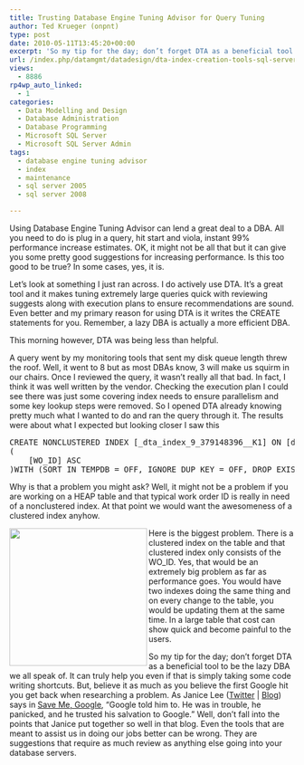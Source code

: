 ```yaml
---
title: Trusting Database Engine Tuning Advisor for Query Tuning
author: Ted Krueger (onpnt)
type: post
date: 2010-05-11T13:45:20+00:00
excerpt: 'So my tip for the day; don’t forget DTA as a beneficial tool to be the lazy DBA we all speak of.  It can truly help you even if that is simply taking some code writing shortcuts.  But, believe it as much as you believe the first Google hit you get back when researching a problem.'
url: /index.php/datamgmt/datadesign/dta-index-creation-tools-sql-server/
views:
  - 8886
rp4wp_auto_linked:
  - 1
categories:
  - Data Modelling and Design
  - Database Administration
  - Database Programming
  - Microsoft SQL Server
  - Microsoft SQL Server Admin
tags:
  - database engine tuning advisor
  - index
  - maintenance
  - sql server 2005
  - sql server 2008

---
```

Using Database Engine Tuning Advisor can lend a great deal to a DBA. All you need to do is plug in a query, hit start and viola, instant 99% performance increase estimates. OK, it might not be all that but it can give you some pretty good suggestions for increasing performance. Is this too good to be true? In some cases, yes, it is. 

Let’s look at something I just ran across. I do actively use DTA. It’s a great tool and it makes tuning extremely large queries quick with reviewing suggests along with execution plans to ensure recommendations are sound. Even better and my primary reason for using DTA is it writes the CREATE statements for you. Remember, a lazy DBA is actually a more efficient DBA. 

This morning however, DTA was being less than helpful. 

A query went by my monitoring tools that sent my disk queue length threw the roof. Well, it went to 8 but as most DBAs know, 3 will make us squirm in our chairs. Once I reviewed the query, it wasn’t really all that bad. In fact, I think it was well written by the vendor. Checking the execution plan I could see there was just some covering index needs to ensure parallelism and some key lookup steps were removed. So I opened DTA already knowing pretty much what I wanted to do and ran the query through it. The results were about what I expected but looking closer I saw this 

<pre>CREATE NONCLUSTERED INDEX [_dta_index_9_379148396__K1] ON [dbo].[WHDR] 
(
	[WO_ID] ASC
)WITH (SORT_IN_TEMPDB = OFF, IGNORE_DUP_KEY = OFF, DROP_EXISTING = OFF, ONLINE = OFF) ON [PRIMARY]</pre>

Why is that a problem you might ask? Well, it might not be a problem if you are working on a HEAP table and that typical work order ID is really in need of a nonclustered index. At that point we would want the awesomeness of a clustered index anyhow.

<div class="image_block">
  <img src="/wp-content/uploads/blogs/DataMgmt/omg.gif" alt="" title="" width="243" height="243" align="left" />
</div>

Here is the biggest problem. There is a clustered index on the table and that clustered index only consists of the WO_ID. Yes, that would be an extremely big problem as far as performance goes. You would have two indexes doing the same thing and on every change to the table, you would be updating them at the same time. In a large table that cost can show quick and become painful to the users.

So my tip for the day; don’t forget DTA as a beneficial tool to be the lazy DBA we all speak of. It can truly help you even if that is simply taking some code writing shortcuts. But, believe it as much as you believe the first Google hit you get back when researching a problem. As Janice Lee ([Twitter][1] | [Blog][2]) says in [Save Me, Google][3], “Google told him to. He was in trouble, he panicked, and he trusted his salvation to Google.” Well, don’t fall into the points that Janice put together so well in that blog. Even the tools that are meant to assist us in doing our jobs better can be wrong. They are suggestions that require as much review as anything else going into your database servers.

 [1]: http://twitter.com/janiceclee
 [2]: http://janiceclee.com/
 [3]: http://janiceclee.com/2010/05/10/google-and-suspect-databases/